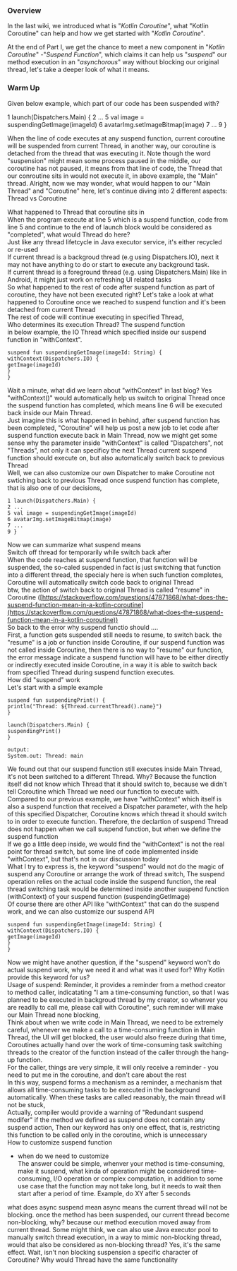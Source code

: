 
### Overview

In the last wiki, we introduced what is "_Kotlin Coroutine_", what "Kotlin Coroutine" can help and how we get started with "_Kotlin Coroutine_".

At the end of Part I, we get the chance to meet a new component in "_Kotlin Coroutine_" -"_Suspend Function_", which claims it can help us "_suspend_" our method execution in an "_asynchorous_" way without blocking our original thread, let's take a deeper look of what it means.

### Warm Up

Given below example, which part of our code has been suspended with?

1 launch(Dispatchers.Main) {
2    ...
5    val image = suspendingGetImage(imageId)
6    avatarImg.setImageBitmap(image)
7    ...
9 }

  

When the line of code executes at any suspend function, current coroutine will be suspended from current Thread, in another way, our coroutine is detached from the thread that was executing it. Note though the word "suspension" might mean some process paused in the middle, our coroutine has not paused, it means from that line of code, the Thread that our conroutine sits in would not execute it, in above example, the "Main" thread. Alright, now we may wonder, what would happen to our "Main Thread" and "Coroutine" here, let's continue diving into 2 different aspects: Thread vs Coroutine

What happened to Thread that coroutine sits in  
When the program execute at line 5 which is a suspend function, code from line 5 and continue to the end of launch block would be considered as "completed", what would Thread do here?  
Just like any thread lifetcycle in Java executor service, it's either recycled or re-used  
If current thread is a backgroud thread (e.g using Dispatchers.IO), next it may not have anything to do or start to execute any background task.  
If current thread is a foreground thread (e.g. using Dispatchers.Main) like in Android, it might just work on refreshing UI related tasks  
So what happened to the rest of code after suspend function as part of coroutine, they have not been executed right? Let's take a look at what happened to Coroutine once we reached to suspend function and it's been detached from current Thread  
The rest of code will continue executing in specified Thread,  
Who determines its execution Thread? The suspend function  
in below example, the IO Thread which specified inside our suspend function in "withContext".

```  
suspend fun suspendingGetImage(imageId: String) {  
withContext(Dispatchers.IO) {  
getImage(imageId)  
}  
}  
```  
Wait a minute, what did we learn about "withContext" in last blog? Yes "withContext()" would automatically help us switch to original Thread once the suspend function has completed, which means line 6 will be executed back inside our Main Thread.  
Just imagine this is what happened in behind, after suspend function has been completed, "Coroutine" will help us post a new job to let code after suspend function execute back in Main Thread, now we might get some sense why the parameter inside "withContext" is called "Dispatchers", not "Threads", not only it can specificy the next Thread current suspend function should execute on, but also automatically switch back to previous Thread  
Well, we can also customize our own Dispatcher to make Coroutine not swtiching back to previous Thread once suspend function has complete, that is also one of our decisions,

```  
1 launch(Dispatchers.Main) {  
2 ...  
5 val image = suspendingGetImage(imageId)  
6 avatarImg.setImageBitmap(image)  
7 ...  
9 }  
```  
Now we can summarize what suspend means  
Switch off thread for temporarily while switch back after  
When the code reaches at suspend function, that function will be suspended, the so-caled suspended in fact is just switching that function into a different thread, the specialy here is when such function completes, Coroutine will automatically switch code back to original Thread  
btw, the action of switch back to original Thread is called "resume" in Coroutine ([https://stackoverflow.com/questions/47871868/what-does-the-suspend-function-mean-in-a-kotlin-coroutine](https://stackoverflow.com/questions/47871868/what-does-the-suspend-function-mean-in-a-kotlin-coroutine))  
So back to the error why suspend functio should ....  
First, a function gets suspended still needs to resume, to switch back. the "resume" is a job or function inside Coroutine, if our suspend function was not called inside Coroutine, then there is no way to "resume" our function, the error message indicate a suspend function will have to be either directly or indirectly executed inside Coroutine, in a way it is able to switch back from specified Thread during suspend function executes.  
How did "suspend" work  
Let's start with a simple example  
```  
suspend fun suspendingPrint() {  
println("Thread: ${Thread.currentThread().name}")  
}

launch(Dispatchers.Main) {  
suspendingPrint()  
}

output:  
System.out: Thread: main  
```  
We found out that our suspend function still executes inside Main Thread, it's not been switched to a different Thread. Why? Because the function itself did not know which Thread that it should switch to, because we didn't tell Coroutine which Thread we need our function to execute with.  
Compared to our previous example, we have "withContext" which itself is also a suspend function that received a Dispatcher parameter, with the help of this specified Dispatcher, Coroutine knows which thread it should switch to in order to execute function. Therefore, the declartion of suspend Thread does not happen when we call suspend function, but when we define the suspend function  
If we go a little deep inside, we would find the "withContext" is not the real point for thread switch, but some line of code implemented inside "withContext", but that's not in our discussion today  
What I try to express is, the keyword "suspend" would not do the magic of suspend any Coroutine or arrange the work of thread switch, The suspend operation relies on the actual code inside the suspend function, the real thread switching task would be determined inside another suspend function (withContext) of your suspend function (suspendingGetImage)  
Of course there are other API like "withContext" that can do the suspend work, and we can also customize our suspend API  
```  
suspend fun suspendingGetImage(imageId: String) {  
withContext(Dispatchers.IO) {  
getImage(imageId)  
}  
}  
```  
Now we might have another question, if the "suspend" keyword won't do actual suspend work, why we need it and what was it used for? Why Kotlin provide this keyword for us?  
Usage of suspend: Reminder, it provides a reminder from a method creator to method caller, indicatating "I am a time-consuming function, so that I was planned to be executed in backgroud thread by my creator, so whenver you are readlly to call me, please call with Coroutine", such reminder will make our Main Thread none blocking,  
Think about when we write code in Main Thread, we need to be extremely careful, whenever we make a call to a time-consuming function in Main Thread, the UI will get blocked, the user would also freeze during that time, Coroutines actually hand over the work of time-consuming task switching threads to the creator of the function instead of the caller through the hang-up function.  
For the caller, things are very simple, it will only receive a reminder - you need to put me in the coroutine, and don't care about the rest  
In this way, suspend forms a mechanism as a reminder, a mechanism that allows all time-consuming tasks to be executed in the background automatically. When these tasks are called reasonably, the main thread will not be stuck,  
Actually, compiler would provide a warning of "Redundant suspend modifer" if the method we defined as suspend does not contain any suspend action, Then our keyword has only one effect, that is, restricting this function to be called only in the coroutine, which is unnecessary  
How to customize suspend function  
- when do we need to customize  
The answer could be simple, whenver your method is time-consuming, make it suspend, what kinda of operation might be considered time-consuming, I/O operation or complex computation, in addition to some use case that the function may not take long, but it needs to wait then start after a period of time. Example, do XY after 5 seconds

what does async suspend mean
async means the current thread will not be blocking. once the method has been suspended, our current thread become non-blocking, why? because our method execution moved away from current thread. Some might think, we can also use Java executor pool to manually switch thread execution, in a way to mimic non-blocking thread, would that also be considered as non-blocking thread? Yes, it's the same effect. Wait, isn't non blocking suspension a specific character of Coroutine? Why would Thread have the same functionality

<!--stackedit_data:
eyJoaXN0b3J5IjpbLTE0Mjk0NzcwOTUsMTYyMTgwMTE0Myw0Nj
UzOTg5NTksLTEyODkwMjM2NDcsLTEzMjczMTUzNzQsODIwNjkx
MzczLC0yMDY2MDExNzEzLC00NDk5MDM4MzYsLTE5NzcxOTMwMD
AsLTE4NDQwODYyNDUsLTExNTkyNTExODYsMjI3OTE2OTI3LC01
MDY0ODI5MDcsMTc1MDM0OTUxMl19
-->